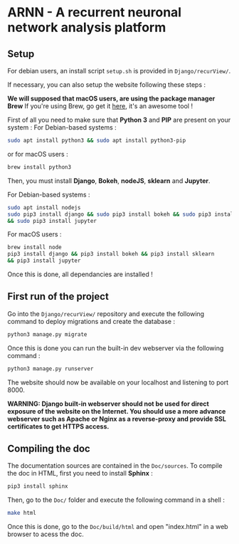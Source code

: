 # ARNN - A recurrent neuronal network analysis platform

## Setup

For debian users, an install script `setup.sh` is provided in `Django/recurView/`.

If necessary, you can also setup the website following these steps :

**We will supposed that macOS users, are using the package manager Brew**
If you're using Brew, go get it [here](https://brew.sh/), it's an awesome tool !

First of all you need to make sure that **Python 3** and **PIP** are present on your system :
For Debian-based systems :
```bash
sudo apt install python3 && sudo apt install python3-pip
```
or for macOS users :
```bash
brew install python3
```
Then, you must install **Django**, **Bokeh**, **nodeJS**, **sklearn** and **Jupyter**.

For Debian-based systems :
```bash
sudo apt install nodejs
sudo pip3 install django && sudo pip3 install bokeh && sudo pip3 install sklearn 
&& sudo pip3 install jupyter
```
For macOS users :
```bash
brew install node
pip3 install django && pip3 install bokeh && pip3 install sklearn
&& pip3 install jupyter
```
Once this is done, all dependancies are installed !

## First run of the project
Go into the `Django/recurView/` repository and execute the following command to deploy migrations and create the database :
```bash
python3 manage.py migrate
```
Once this is done you can run the built-in dev webserver via the following command :
```bash
python3 manage.py runserver
```
The website should now be available on your localhost and listening to port 8000.

**WARNING: Django built-in webserver should not be used for direct exposure of the website on the Internet. You should use a more advance webserver such as Apache or Nginx as a reverse-proxy and provide SSL certificates to get HTTPS access.**

## Compiling the doc
The documentation sources are contained in the `Doc/sources`.
To compile the doc in HTML, first you need to install **Sphinx** :
```bash
pip3 install sphinx
```
Then, go to the `Doc/` folder and execute the following command in a shell :
```bash
make html
```
Once this is done, go to the `Doc/build/html` and open "index.html" in a web browser to acess the doc.
